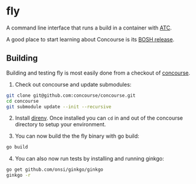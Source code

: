 # fly

A command line interface that runs a build in a container with [ATC](https://github.com/concourse/atc).

A good place to start learning about Concourse is its [BOSH release](https://github.com/concourse/concourse).

## Building

Building and testing fly is most easily done from a checkout of [concourse](https://github.com/concourse/concourse).

1. Check out concourse and update submodules:

  ```bash
  git clone git@github.com:concourse/concourse.git
  cd concourse
  git submodule update --init --recursive
  ```

2. Install [direnv](https://github.com/zimbatm/direnv). Once installed you can `cd` in and out of the concourse
directory to setup your environment.

3. You can now build the the fly binary with go build:

  ```bash
  go build
  ```

4. You can also now run tests by installing and running ginkgo:

  ```bash
  go get github.com/onsi/ginkgo/ginkgo
  ginkgo -r
  ```
